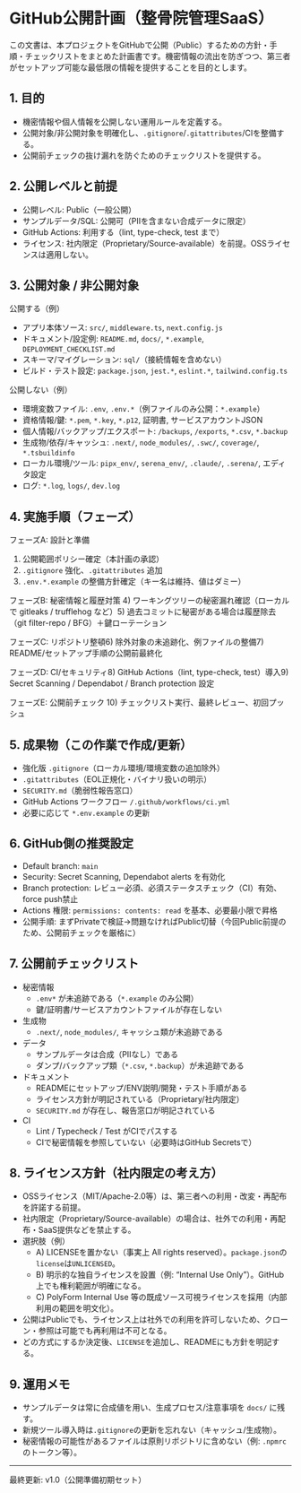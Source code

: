 # GitHub公開計画（整骨院管理SaaS）

この文書は、本プロジェクトをGitHubで公開（Public）するための方針・手順・チェックリストをまとめた計画書です。機密情報の流出を防ぎつつ、第三者がセットアップ可能な最低限の情報を提供することを目的とします。

## 1. 目的

- 機密情報や個人情報を公開しない運用ルールを定義する。
- 公開対象/非公開対象を明確化し、`.gitignore`/`.gitattributes`/CIを整備する。
- 公開前チェックの抜け漏れを防ぐためのチェックリストを提供する。

## 2. 公開レベルと前提

- 公開レベル: Public（一般公開）
- サンプルデータ/SQL: 公開可（PIIを含まない合成データに限定）
- GitHub Actions: 利用する（lint, type-check, test まで）
- ライセンス: 社内限定（Proprietary/Source-available）を前提。OSSライセンスは適用しない。

## 3. 公開対象 / 非公開対象

公開する（例）

- アプリ本体ソース: `src/`, `middleware.ts`, `next.config.js`
- ドキュメント/設定例: `README.md`, `docs/`, `*.example`, `DEPLOYMENT_CHECKLIST.md`
- スキーマ/マイグレーション: `sql/`（接続情報を含めない）
- ビルド・テスト設定: `package.json`, `jest.*`, `eslint.*`, `tailwind.config.ts`

公開しない（例）

- 環境変数ファイル: `.env`, `.env.*`（例ファイルのみ公開：`*.example`）
- 資格情報/鍵: `*.pem`, `*.key`, `*.p12`, 証明書, サービスアカウントJSON
- 個人情報/バックアップ/エクスポート: `/backups`, `/exports`, `*.csv`, `*.backup`
- 生成物/依存/キャッシュ: `.next/`, `node_modules/`, `.swc/`, `coverage/`, `*.tsbuildinfo`
- ローカル環境/ツール: `pipx_env/`, `serena_env/`, `.claude/`, `.serena/`, エディタ設定
- ログ: `*.log`, `logs/`, `dev.log`

## 4. 実施手順（フェーズ）

フェーズA: 設計と準備

1. 公開範囲ポリシー確定（本計画の承認）
2. `.gitignore` 強化、`.gitattributes` 追加
3. `.env.*.example` の整備方針確定（キー名は維持、値はダミー）

フェーズB: 秘密情報と履歴対策 4) ワーキングツリーの秘密漏れ確認（ローカルで gitleaks / trufflehog など）5) 過去コミットに秘密がある場合は履歴除去（git filter-repo / BFG）＋鍵ローテーション

フェーズC: リポジトリ整頓6) 除外対象の未追跡化、例ファイルの整備7) README/セットアップ手順の公開前最終化

フェーズD: CI/セキュリティ8) GitHub Actions（lint, type-check, test）導入9) Secret Scanning / Dependabot / Branch protection 設定

フェーズE: 公開前チェック 10) チェックリスト実行、最終レビュー、初回プッシュ

## 5. 成果物（この作業で作成/更新）

- 強化版 `.gitignore`（ローカル環境/環境変数の追加除外）
- `.gitattributes`（EOL正規化・バイナリ扱いの明示）
- `SECURITY.md`（脆弱性報告窓口）
- GitHub Actions ワークフロー `/.github/workflows/ci.yml`
- 必要に応じて `*.env.example` の更新

## 6. GitHub側の推奨設定

- Default branch: `main`
- Security: Secret Scanning, Dependabot alerts を有効化
- Branch protection: レビュー必須、必須ステータスチェック（CI）有効、force push禁止
- Actions 権限: `permissions: contents: read` を基本、必要最小限で昇格
- 公開手順: まずPrivateで検証→問題なければPublic切替（今回Public前提のため、公開前チェックを厳格に）

## 7. 公開前チェックリスト

- 秘密情報
  - `.env*` が未追跡である（`*.example` のみ公開）
  - 鍵/証明書/サービスアカウントファイルが存在しない
- 生成物
  - `.next/`, `node_modules/`, キャッシュ類が未追跡である
- データ
  - サンプルデータは合成（PIIなし）である
  - ダンプ/バックアップ類（`*.csv`, `*.backup`）が未追跡である
- ドキュメント
  - READMEにセットアップ/ENV説明/開発・テスト手順がある
  - ライセンス方針が明記されている（Proprietary/社内限定）
  - `SECURITY.md` が存在し、報告窓口が明記されている
- CI
  - Lint / Typecheck / Test がCIでパスする
  - CIで秘密情報を参照していない（必要時はGitHub Secretsで）

## 8. ライセンス方針（社内限定の考え方）

- OSSライセンス（MIT/Apache-2.0等）は、第三者への利用・改変・再配布を許諾する前提。
- 社内限定（Proprietary/Source-available）の場合は、社外での利用・再配布・SaaS提供などを禁止する。
- 選択肢（例）
  - A) LICENSEを置かない（事実上 All rights reserved）。`package.json`の`license`は`UNLICENSED`。
  - B) 明示的な独自ライセンスを設置（例: “Internal Use Only”）。GitHub上でも権利範囲が明確になる。
  - C) PolyForm Internal Use 等の既成ソース可視ライセンスを採用（内部利用の範囲を明文化）。
- 公開はPublicでも、ライセンス上は社外での利用を許可しないため、クローン・参照は可能でも再利用は不可となる。
- どの方式にするか決定後、`LICENSE`を追加し、READMEにも方針を明記する。

## 9. 運用メモ

- サンプルデータは常に合成値を用い、生成プロセス/注意事項を `docs/` に残す。
- 新規ツール導入時は`.gitignore`の更新を忘れない（キャッシュ/生成物）。
- 秘密情報の可能性があるファイルは原則リポジトリに含めない（例: `.npmrc`のトークン等）。

---

最終更新: v1.0（公開準備初期セット）
